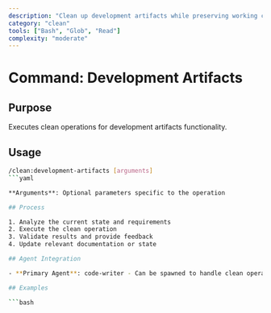 ```yaml
---
description: "Clean up development artifacts while preserving working code"
category: "clean"
tools: ["Bash", "Glob", "Read"]
complexity: "moderate"
---
```


# Command: Development Artifacts

## Purpose

Executes clean operations for development artifacts functionality.

## Usage

```bash
/clean:development-artifacts [arguments]
```yaml

**Arguments**: Optional parameters specific to the operation

## Process

1. Analyze the current state and requirements
2. Execute the clean operation
3. Validate results and provide feedback
4. Update relevant documentation or state

## Agent Integration

- **Primary Agent**: code-writer - Can be spawned to handle clean operations and coordination

## Examples

```bash
